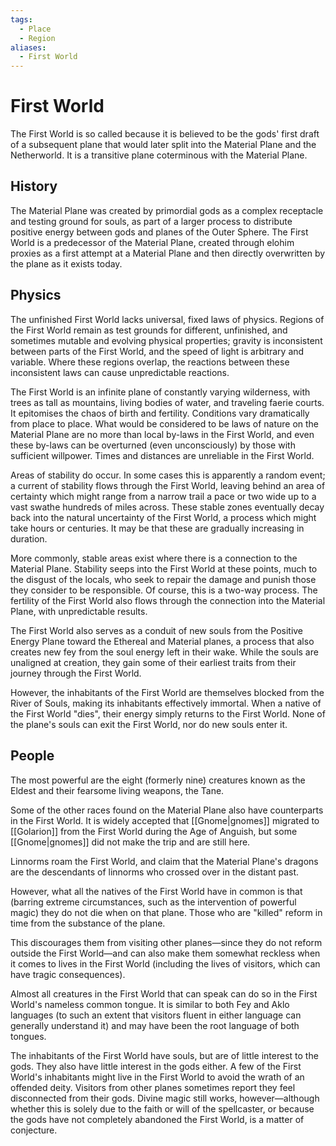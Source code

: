 ```yaml
---
tags:
  - Place
  - Region
aliases:
  - First World
---
```

# First World
The First World is so called because it is believed to be the gods' first draft of a subsequent plane that would later split into the Material Plane and the Netherworld. It is a transitive plane coterminous with the Material Plane.
## History

The Material Plane was created by primordial gods as a complex receptacle and testing ground for souls, as part of a larger process to distribute positive energy between gods and planes of the Outer Sphere. The First World is a predecessor of the Material Plane, created through elohim proxies as a first attempt at a Material Plane and then directly overwritten by the plane as it exists today.
## Physics
The unfinished First World lacks universal, fixed laws of physics. Regions of the First World remain as test grounds for different, unfinished, and sometimes mutable and evolving physical properties; gravity is inconsistent between parts of the First World, and the speed of light is arbitrary and variable. Where these regions overlap, the reactions between these inconsistent laws can cause unpredictable reactions.

The First World is an infinite plane of constantly varying wilderness, with trees as tall as mountains, living bodies of water, and traveling faerie courts. It epitomises the chaos of birth and fertility. Conditions vary dramatically from place to place. What would be considered to be laws of nature on the Material Plane are no more than local by-laws in the First World, and even these by-laws can be overturned (even unconsciously) by those with sufficient willpower. Times and distances are unreliable in the First World. 

Areas of stability do occur. In some cases this is apparently a random event; a current of stability flows through the First World, leaving behind an area of certainty which might range from a narrow trail a pace or two wide up to a vast swathe hundreds of miles across. These stable zones eventually decay back into the natural uncertainty of the First World, a process which might take hours or centuries. It may be that these are gradually increasing in duration. 

More commonly, stable areas exist where there is a connection to the Material Plane. Stability seeps into the First World at these points, much to the disgust of the locals, who seek to repair the damage and punish those they consider to be responsible. Of course, this is a two-way process. The fertility of the First World also flows through the connection into the Material Plane, with unpredictable results.

The First World also serves as a conduit of new souls from the Positive Energy Plane toward the Ethereal and Material planes, a process that also creates new fey from the soul energy left in their wake. While the souls are unaligned at creation, they gain some of their earliest traits from their journey through the First World.

However, the inhabitants of the First World are themselves blocked from the River of Souls, making its inhabitants effectively immortal. When a native of the First World "dies", their energy simply returns to the First World. None of the plane's souls can exit the First World, nor do new souls enter it.

## People
The most powerful are the eight (formerly nine) creatures known as the Eldest and their fearsome living weapons, the Tane.

Some of the other races found on the Material Plane also have counterparts in the First World. It is widely accepted that [[Gnome|gnomes]] migrated to [[Golarion]] from the First World during the Age of Anguish, but some [[Gnome|gnomes]] did not make the trip and are still here.

Linnorms roam the First World, and claim that the Material Plane's dragons are the descendants of linnorms who crossed over in the distant past.

However, what all the natives of the First World have in common is that (barring extreme circumstances, such as the intervention of powerful magic) they do not die when on that plane. Those who are "killed" reform in time from the substance of the plane.

This discourages them from visiting other planes—since they do not reform outside the First World—and can also make them somewhat reckless when it comes to lives in the First World (including the lives of visitors, which can have tragic consequences).

Almost all creatures in the First World that can speak can do so in the First World's nameless common tongue. It is similar to both Fey and Aklo languages (to such an extent that visitors fluent in either language can generally understand it) and may have been the root language of both tongues.

The inhabitants of the First World have souls, but are of little interest to the gods. They also have little interest in the gods either. A few of the First World's inhabitants might live in the First World to avoid the wrath of an offended deity. Visitors from other planes sometimes report they feel disconnected from their gods. Divine magic still works, however—although whether this is solely due to the faith or will of the spellcaster, or because the gods have not completely abandoned the First World, is a matter of conjecture.